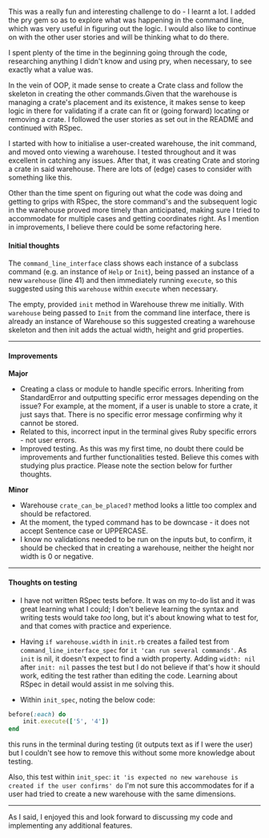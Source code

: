 This was a really fun and interesting challenge to do - I learnt a lot. I added the pry gem so as to explore what was happening in the command line, which was very useful in figuring out the logic. I would also like to continue on with the other user stories and will be thinking what to do there.

I spent plenty of the time in the beginning going through the code, researching anything I didn't know and using pry, when necessary, to see exactly what a value was.

In the vein of OOP, it made sense to create a Crate class and follow the skeleton in creating the other commands.Given that the warehouse is managing a crate's placement and its existence, it makes sense to keep logic in there for validating if a crate can fit or (going forward) locating or removing a crate. I followed the user stories as set out in the README and continued with RSpec.

I started with how to initialise a user-created warehouse, the init command, and moved onto viewing a warehouse. I tested throughout and it was excellent in catching any issues. After that, it was creating Crate and storing a crate in said warehouse. There are lots of (edge) cases to consider with something like this.

Other than the time spent on figuring out what the code was doing and getting to grips with RSpec, the store command's and the subsequent logic in the warehouse proved more timely than anticipated, making sure I tried to accommodate for multiple cases and getting coordinates right. As I mention in improvements, I believe there could be some refactoring here.

#### Initial thoughts

The `command_line_interface` class shows each instance of a subclass command (e.g. an instance of `Help` or `Init`), being passed an instance of a new `warehouse` (line 41) and then immediately running `execute`, so this suggested using this `warehouse` within `execute` when necessary.

The empty, provided `init` method in Warehouse threw me initially. With `warehouse` being passed to `Init` from the command line interface, there is already an instance of Warehouse so this suggested creating a warehouse skeleton and then init adds the actual width, height and grid properties.

---

#### Improvements

**Major**

- Creating a class or module to handle specific errors. Inheriting from StandardError and outputting specific error messages depending on the issue? For example, at the moment, if a user is unable to store a crate, it just says that. There is no specific error message confirming why it cannot be stored.
- Related to this, incorrect input in the terminal gives Ruby specific errors - not user errors.
- Improved testing. As this was my first time, no doubt there could be improvements and further functionalities tested. Believe this comes with studying plus practice. Please note the section below for further thoughts.

**Minor**

- Warehouse `crate_can_be_placed?` method looks a little too complex and should be refactored.
- At the moment, the typed command has to be downcase - it does not accept Sentence case or UPPERCASE.
- I know no validations needed to be run on the inputs but, to confirm, it should be checked that in creating a warehouse, neither the height nor width is 0 or negative.

---

#### Thoughts on testing

- I have not written RSpec tests before. It was on my to-do list and it was great learning what I could; I don't believe learning the syntax and writing tests would take _too_ long, but it's about knowing what to test for, and that comes with practice and experience.

- Having `if warehouse.width` in `init.rb` creates a failed test from `command_line_interface_spec` for `it 'can run several commands'`. As `init` is nil, it doesn't expect to find a width property. Adding `width: nil` after `init: nil` passes the test but I do not believe if that's how it should work, editing the test rather than editing the code. Learning about RSpec in detail would assist in me solving this.

- Within `init_spec`, noting the below code:

```ruby
before(:each) do
	init.execute(['5', '4'])
end
```

this runs in the terminal during testing (it outputs text as if I were the user) but I couldn't see how to remove this without some more knowledge about testing.

Also, this test within `init_spec`:
`it 'is expected no new warehouse is created if the user confirms' do`
I'm not sure this accommodates for if a user had tried to create a new warehouse with the same dimensions.

---

As I said, I enjoyed this and look forward to discussing my code and implementing any additional features.
